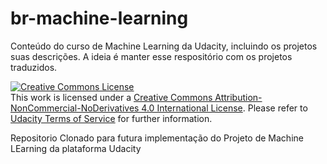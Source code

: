 # br-machine-learning
Conteúdo do curso de Machine Learning da Udacity, incluindo os projetos suas descrições.
A ideia é manter esse respositório com os projetos traduzidos.

<a rel="license" href="http://creativecommons.org/licenses/by-nc-nd/4.0/"><img alt="Creative Commons License" style="border-width:0" src="https://i.creativecommons.org/l/by-nc-nd/4.0/88x31.png" /></a><br />This work is licensed under a <a rel="license" href="http://creativecommons.org/licenses/by-nc-nd/4.0/">Creative Commons Attribution-NonCommercial-NoDerivatives 4.0 International License</a>. Please refer to [Udacity Terms of Service](https://www.udacity.com/legal) for further information.

Repositorio Clonado para futura implementação do Projeto de Machine LEarning da plataforma Udacity
